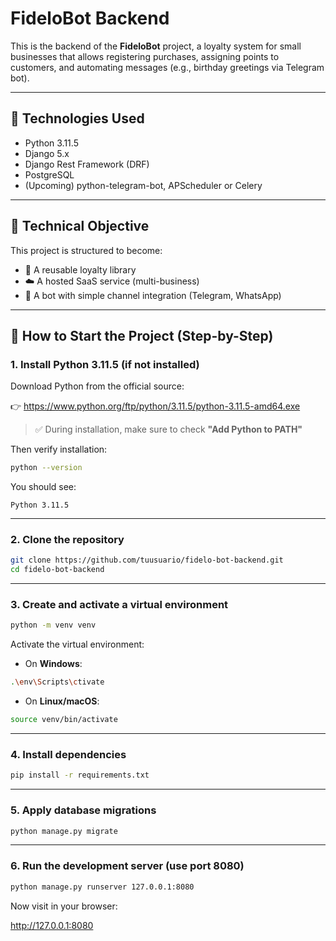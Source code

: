 # FideloBot Backend

This is the backend of the **FideloBot** project, a loyalty system for small businesses that allows registering purchases, assigning points to customers, and automating messages (e.g., birthday greetings via Telegram bot).

---

## 🚀 Technologies Used

- Python 3.11.5  
- Django 5.x  
- Django Rest Framework (DRF)  
- PostgreSQL  
- (Upcoming) python-telegram-bot, APScheduler or Celery  

---

## 🧱 Technical Objective

This project is structured to become:

- 🧩 A reusable loyalty library  
- ☁️ A hosted SaaS service (multi-business)  
- 🤖 A bot with simple channel integration (Telegram, WhatsApp)  

---

## 🔧 How to Start the Project (Step-by-Step)

### 1. Install Python 3.11.5 (if not installed)

Download Python from the official source:

👉 https://www.python.org/ftp/python/3.11.5/python-3.11.5-amd64.exe

> ✅ During installation, make sure to check **"Add Python to PATH"**

Then verify installation:

```bash
python --version
```

You should see:

```
Python 3.11.5
```

---

### 2. Clone the repository

```bash
git clone https://github.com/tuusuario/fidelo-bot-backend.git
cd fidelo-bot-backend
```

---

### 3. Create and activate a virtual environment

```bash
python -m venv venv
```

Activate the virtual environment:

- On **Windows**:

```bash
.\env\Scripts\ctivate
```

- On **Linux/macOS**:

```bash
source venv/bin/activate
```

---

### 4. Install dependencies

```bash
pip install -r requirements.txt
```

---

### 5. Apply database migrations

```bash
python manage.py migrate
```

---

### 6. Run the development server (use port 8080)

```bash
python manage.py runserver 127.0.0.1:8080
```

Now visit in your browser:

http://127.0.0.1:8080

